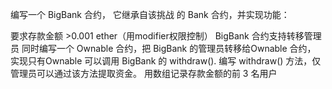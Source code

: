 编写一个 BigBank 合约， 它继承自该挑战 的 Bank 合约，并实现功能：

要求存款金额 >0.001 ether（用modifier权限控制）
BigBank 合约支持转移管理员
同时编写一个 Ownable 合约，把 BigBank 的管理员转移给Ownable 合约， 实现只有Ownable 可以调用 BigBank 的 withdraw().
编写 withdraw() 方法，仅管理员可以通过该方法提取资金。
用数组记录存款金额的前 3 名用户